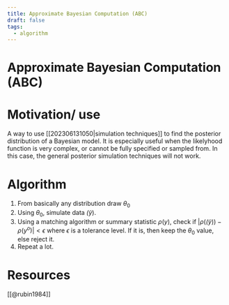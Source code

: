 ```yaml
---
title: Approximate Bayesian Computation (ABC)
draft: false
tags: 
  - algorithm
---
```

# Approximate Bayesian Computation (ABC)

# Motivation/ use
A way to use [[202306131050|simulation techniques]] to find the posterior distribution of a Bayesian model.
It is especially useful when the likelyhood function is very complex, or cannot be fully specified or sampled from. In this case, the general posterior simulation techniques will not work.

# Algorithm
1. From basically any distribution draw $\theta_0$
2. Using $\theta_0$, simulate data $\tilde(y)$.
3. Using a matching algorithm or summary statistic $\rho(y)$, check if $|\rho(\tilde(y)) - \rho(y^o)| < \epsilon$ where $\epsilon$ is a tolerance level. If it is, then keep the $\theta_0$ value, else reject it.
4. Repeat a lot.

# Resources
[[@rubin1984]]
